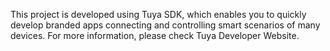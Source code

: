 This project is developed using Tuya SDK, which enables you to quickly develop branded apps connecting and controlling smart scenarios of many devices. 
For more information, please check Tuya Developer Website.
